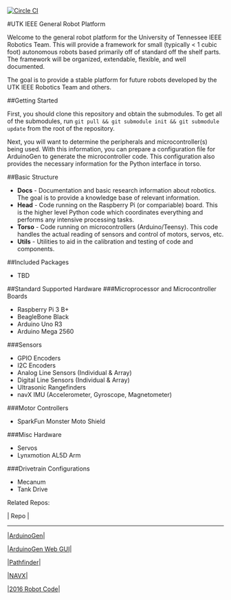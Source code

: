 [![Circle CI](https://travis-ci.com/utk-robotics-2017/general_robot_platform.svg?token=ZbU2mzJqy2bwdxUCNR2d)](https://travis-ci.com/utk-robotics-2017/general_robot_platform)

#UTK IEEE General Robot Platform

Welcome to the general robot platform for the University of Tennessee IEEE Robotics Team. This will provide a framework for small (typically < 1 cubic foot) autonomous robots based primarily off of standard off the shelf parts. The framework will be organized, extendable, flexible, and well documented. 

The goal is to provide a stable platform for future robots developed by the UTK IEEE Robotics Team and others. 

##Getting Started

First, you should clone this repository and obtain the submodules. To get all of the submodules, run  ```git pull && git submodule init && git submodule update``` from the root of the repository.

Next, you will want to determine the peripherals and microcontroller(s) being used. With this information, you can prepare a configuration file for ArduinoGen to generate the microcontroller code. This configuration also provides the necessary information for the Python interface in torso.

##Basic Structure
- **Docs** - Documentation and basic research information about robotics. The goal is to provide a knowledge base of relevant information.
- **Head** - Code running on the Raspberry Pi (or compariable) board. This is the higher level Python code which coordinates everything and performs any intensive processing tasks. 
- **Torso** - Code running on microcontrollers (Arduino/Teensy). This code handles the actual reading of sensors and control of motors, servos, etc. 
- **Utils** - Utilities to aid in the calibration and testing of code and components. 

##Included Packages
- TBD

##Standard Supported Hardware
###Microprocessor and Microcontroller Boards
- Raspberry Pi 3 B+
- BeagleBone Black
- Arduino Uno R3
- Arduino Mega 2560

###Sensors
- GPIO Encoders
- I2C Encoders
- Analog Line Sensors (Individual & Array)
- Digital Line Sensors (Individual & Array)
- Ultrasonic Rangefinders
- navX IMU (Accelerometer, Gyroscope, Magnetometer)

###Motor Controllers
- SparkFun Monster Moto Shield

###Misc Hardware
- Servos
- Lynxmotion AL5D Arm

###Drivetrain Configurations
- Mecanum
- Tank Drive

Related Repos:

|       Repo       |
____________________
|[ArduinoGen](https://github.com/utk-robotics-2017/ArduinoGen)|

|[ArduinoGen Web GUI](https://github.com/utk-robotics-2017/utk-robotics-2016.github.io)|

|[Pathfinder](https://github.com/utk-robotics-2017/Pathfinder)|

|[NAVX](https://github.com/utk-robotics-2017/navxmxp)|

|[2016 Robot Code](https://github.com/utk-robotics-2016/utk-robotics-2016)|
